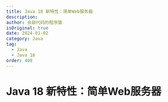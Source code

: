 ```yaml
---
title: Java 18 新特性：简单Web服务器
description:
author: 会敲代码的程序猿
isOriginal: true
date: 2024-01-02
category: Java
tag:
  - Java
  - Java 18
order: 408
---
```


# Java 18 新特性：简单Web服务器

